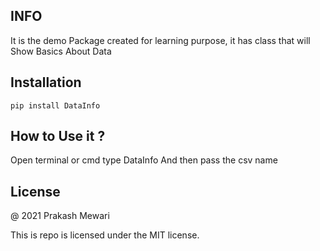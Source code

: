 ## INFO
It is the demo Package created for learning purpose, it has class that will Show Basics About Data 

## Installation 
```pip install DataInfo ```

## How to Use it ?
Open terminal or cmd type DataInfo
And then pass the csv name

## License

@ 2021 Prakash Mewari

This is repo is licensed under the MIT license.